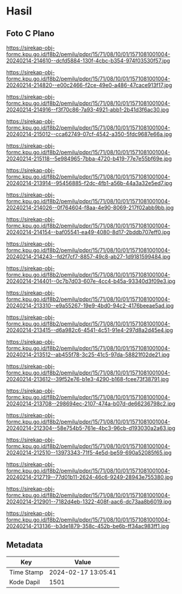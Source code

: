 # Hasil

## Foto C Plano

https://sirekap-obj-formc.kpu.go.id/f8b2/pemilu/pdpr/15/71/08/10/01/1571081001004-20240214-214610--dcfd5884-130f-4cbc-b354-974f03530f57.jpg

https://sirekap-obj-formc.kpu.go.id/f8b2/pemilu/pdpr/15/71/08/10/01/1571081001004-20240214-214820--e00c2466-f2ce-49e0-a486-47cace913f17.jpg

https://sirekap-obj-formc.kpu.go.id/f8b2/pemilu/pdpr/15/71/08/10/01/1571081001004-20240214-214916--f3f70c86-7a93-4921-abb1-2b41d3f6ac30.jpg

https://sirekap-obj-formc.kpu.go.id/f8b2/pemilu/pdpr/15/71/08/10/01/1571081001004-20240214-215012--cca62749-07cf-4542-a350-5fdc9687e66a.jpg

https://sirekap-obj-formc.kpu.go.id/f8b2/pemilu/pdpr/15/71/08/10/01/1571081001004-20240214-215118--5e984965-7bba-4720-b419-77e7e55bf69e.jpg

https://sirekap-obj-formc.kpu.go.id/f8b2/pemilu/pdpr/15/71/08/10/01/1571081001004-20240214-213914--95456885-f2dc-4fb1-a56b-44a3a32e5ed7.jpg

https://sirekap-obj-formc.kpu.go.id/f8b2/pemilu/pdpr/15/71/08/10/01/1571081001004-20240214-214026--0f764604-f8aa-4e90-8069-217f02abb9bb.jpg

https://sirekap-obj-formc.kpu.go.id/f8b2/pemilu/pdpr/15/71/08/10/01/1571081001004-20240214-214154--baf05541-ea49-4080-8d17-2bddb707eff0.jpg

https://sirekap-obj-formc.kpu.go.id/f8b2/pemilu/pdpr/15/71/08/10/01/1571081001004-20240214-214243--fd2f7cf7-8857-49c8-ab27-1d9181599484.jpg

https://sirekap-obj-formc.kpu.go.id/f8b2/pemilu/pdpr/15/71/08/10/01/1571081001004-20240214-214401--0c7b7d03-607e-4cc4-b45a-93340d3f09e3.jpg

https://sirekap-obj-formc.kpu.go.id/f8b2/pemilu/pdpr/15/71/08/10/01/1571081001004-20240214-213310--e9a55267-19e9-4bd0-94c2-4176beeae5ad.jpg

https://sirekap-obj-formc.kpu.go.id/f8b2/pemilu/pdpr/15/71/08/10/01/1571081001004-20240214-213415--d6a982c6-4541-4c51-91e4-297d8a2d45e4.jpg

https://sirekap-obj-formc.kpu.go.id/f8b2/pemilu/pdpr/15/71/08/10/01/1571081001004-20240214-213512--ab455f78-3c25-41c5-97da-58821f02de21.jpg

https://sirekap-obj-formc.kpu.go.id/f8b2/pemilu/pdpr/15/71/08/10/01/1571081001004-20240214-213612--39f52e76-b1e3-4290-b168-fcee73f38791.jpg

https://sirekap-obj-formc.kpu.go.id/f8b2/pemilu/pdpr/15/71/08/10/01/1571081001004-20240214-213708--298694ec-2107-474a-b07d-de66236798c2.jpg

https://sirekap-obj-formc.kpu.go.id/f8b2/pemilu/pdpr/15/71/08/10/01/1571081001004-20240214-212304--58e754b5-761e-4bc3-96cb-d193030a2a63.jpg

https://sirekap-obj-formc.kpu.go.id/f8b2/pemilu/pdpr/15/71/08/10/01/1571081001004-20240214-212510--13973343-71f5-4e5d-be59-690a52085f65.jpg

https://sirekap-obj-formc.kpu.go.id/f8b2/pemilu/pdpr/15/71/08/10/01/1571081001004-20240214-212719--77d01b11-2624-46c6-9249-28943e755380.jpg

https://sirekap-obj-formc.kpu.go.id/f8b2/pemilu/pdpr/15/71/08/10/01/1571081001004-20240214-212901--7182d4eb-1322-408f-aac6-dc73aa8b6019.jpg

https://sirekap-obj-formc.kpu.go.id/f8b2/pemilu/pdpr/15/71/08/10/01/1571081001004-20240214-213136--b3de1879-358c-452b-be6b-ff34ac983ff1.jpg


## Metadata

| Key        | Value               |
| ---------- | ------------------- |
| Time Stamp | 2024-02-17 13:05:41 |
| Kode Dapil | 1501                |



